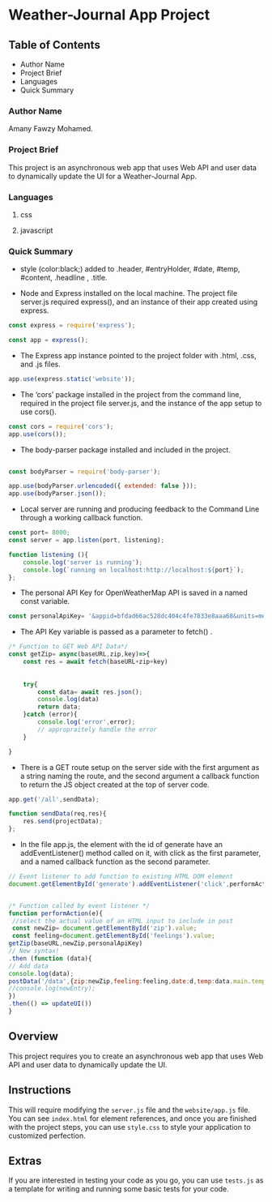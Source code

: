 # Weather-Journal App Project

## Table of Contents

* Author Name
* Project Brief
* Languages
* Quick Summary

### Author Name

Amany Fawzy Mohamed.

### Project Brief

This project  is an asynchronous web app that uses Web API and user data to dynamically update the UI for a Weather-Journal App.

### Languages

1. css

1. javascript


### Quick Summary

* style (color:black;) added to .header, #entryHolder, #date, #temp, #content, .headline , .title.

* Node and Express installed on the local machine. The project file server.js required express(), and an instance of their app created using express.

```javascript
const express = require('express');

const app = express();
```

* The Express app instance pointed to the project folder with .html, .css, and .js files.

```javascript
app.use(express.static('website'));

```
* The ‘cors’ package installed in the project from the command line, required in the project file server.js, and the instance of the app setup to use cors().
```javascript
const cors = require('cors');
app.use(cors());
```

* The body-parser package installed and included in the project.
```javascript

const bodyParser = require('body-parser');

app.use(bodyParser.urlencoded({ extended: false }));
app.use(bodyParser.json());
```

* Local server are running and producing feedback to the Command Line through a working callback function.

```javascript
const port= 8000;
const server = app.listen(port, listening);

function listening (){
    console.log('server is running');
    console.log(`running on localhost:http://localhost:${port}`);
};
```

* The personal API Key for OpenWeatherMap API is saved in a named const variable.

```javascript
const personalApiKey= '&appid=bfdad66ac528dc404c4fe7833e8aaa68&units=metric';  //metric
```
* The API Key variable is passed as a parameter to fetch() .

```javascript
/* Function to GET Web API Data*/
const getZip= async(baseURL,zip,key)=>{
    const res = await fetch(baseURL+zip+key)
   
    
    try{
        const data= await res.json();
        console.log(data) 
        return data;   
    }catch (error){
        console.log('error',error);
        // appropraitely handle the error
    }

}
```

* There is a GET route setup on the server side with the first argument as a string naming the route, and the second argument a callback function to return the JS object created at the top of server code.

```javascript
app.get('/all',sendData);

function sendData(req,res){
    res.send(projectData);
};
```

* In the file app.js, the element with the id of generate  have an addEventListener() method called on it, with click as the first parameter, and a named callback function as the second parameter.

```javascript
// Event listener to add function to existing HTML DOM element
document.getElementById('generate').addEventListener('click',performAction);


/* Function called by event listener */
function performAction(e){
 //select the actual value of an HTML input to include in post
 const newZip= document.getElementById('zip').value;
 const feeling=document.getElementById('feelings').value;
getZip(baseURL,newZip,personalApiKey)
// New syntax!
.then (function (data){
// Add data
console.log(data);
postData('/data',{zip:newZip,feeling:feeling,date:d,temp:data.main.temp});
//console.log(newEntry);
})
.then(() => updateUI())
}
```

## Overview
This project requires you to create an asynchronous web app that uses Web API and user data to dynamically update the UI. 

## Instructions
This will require modifying the `server.js` file and the `website/app.js` file. You can see `index.html` for element references, and once you are finished with the project steps, you can use `style.css` to style your application to customized perfection.

## Extras
If you are interested in testing your code as you go, you can use `tests.js` as a template for writing and running some basic tests for your code.

